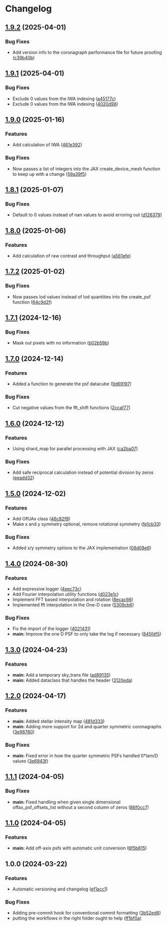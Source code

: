 # Changelog

## [1.9.2](https://github.com/CoreySpohn/yippy/compare/v1.9.1...v1.9.2) (2025-04-01)


### Bug Fixes

* Add version info to the coronagraph performance file for future proofing ([c39b40b](https://github.com/CoreySpohn/yippy/commit/c39b40bbebdded4c165f1f879b85c014518ca14c))

## [1.9.1](https://github.com/CoreySpohn/yippy/compare/v1.9.0...v1.9.1) (2025-04-01)


### Bug Fixes

* Exclude 0 values from the IWA indexing ([a45177c](https://github.com/CoreySpohn/yippy/commit/a45177c201307fdb5d90491785dd04c7bd14eda8))
* Exclude 0 values from the IWA indexing ([4020d98](https://github.com/CoreySpohn/yippy/commit/4020d98e95b4756b1251e2ea016f16f87d3f8860))

## [1.9.0](https://github.com/CoreySpohn/yippy/compare/v1.8.1...v1.9.0) (2025-01-16)


### Features

* Add calculation of IWA ([461e392](https://github.com/CoreySpohn/yippy/commit/461e3925540f886a1f414bdf16a446a63160b449))


### Bug Fixes

* Now passes a list of integers into the JAX create_device_mesh function to keep up with a change ([59a39f5](https://github.com/CoreySpohn/yippy/commit/59a39f5fd7737f4012711d383877644a2c8b9cf7))

## [1.8.1](https://github.com/CoreySpohn/yippy/compare/v1.8.0...v1.8.1) (2025-01-07)


### Bug Fixes

* Default to 0 values instead of nan values to avoid erroring out ([d126379](https://github.com/CoreySpohn/yippy/commit/d126379fc34bd291d81de5f7f87c7b5465338d11))

## [1.8.0](https://github.com/CoreySpohn/yippy/compare/v1.7.2...v1.8.0) (2025-01-06)


### Features

* Add calculation of raw contrast and throughput ([a561efe](https://github.com/CoreySpohn/yippy/commit/a561efef0591aa975aeafcfa355f474f81e116c1))

## [1.7.2](https://github.com/CoreySpohn/yippy/compare/v1.7.1...v1.7.2) (2025-01-02)


### Bug Fixes

* Now passes lod values instead of lod quantities into the create_psf function ([64c9d2f](https://github.com/CoreySpohn/yippy/commit/64c9d2fbcfb335dbea7b88fc65fd28935748398c))

## [1.7.1](https://github.com/CoreySpohn/yippy/compare/v1.7.0...v1.7.1) (2024-12-16)


### Bug Fixes

* Mask out pixels with no information ([b02b59b](https://github.com/CoreySpohn/yippy/commit/b02b59b86006b8aaac0cd3455ddc290b287d5de1))

## [1.7.0](https://github.com/CoreySpohn/yippy/compare/v1.6.0...v1.7.0) (2024-12-14)


### Features

* Added a function to generate the psf datacube ([9d69197](https://github.com/CoreySpohn/yippy/commit/9d69197a1524df1514848494c95fd1673e7fb890))


### Bug Fixes

* Cut negative values from the fft_shift functions ([2ccaf77](https://github.com/CoreySpohn/yippy/commit/2ccaf775a81f68d77040c386b0af13f3fbdd7ac0))

## [1.6.0](https://github.com/CoreySpohn/yippy/compare/v1.5.0...v1.6.0) (2024-12-12)


### Features

* Using shard_map for parallel processing with JAX ([ca2ba07](https://github.com/CoreySpohn/yippy/commit/ca2ba07b47431ded18b391ab2a1b13f1aa85f515))


### Bug Fixes

* Add safe reciprocal calculation instead of potential division by zeros ([eeadd32](https://github.com/CoreySpohn/yippy/commit/eeadd322367d2e65ed561ce5f396f86f0a27af6a))

## [1.5.0](https://github.com/CoreySpohn/yippy/compare/v1.4.0...v1.5.0) (2024-12-02)


### Features

* Add OffJAx class ([46c82f9](https://github.com/CoreySpohn/yippy/commit/46c82f92e0957924dc3e8be70dba199d3917b8ea))
* Make x and y symmetry optional, remove rotational symmetry ([fe1cb33](https://github.com/CoreySpohn/yippy/commit/fe1cb3346feff5aedd43a649bfde273672b150c7))


### Bug Fixes

* Added x/y symmetry options to the JAX implementation ([08d08e6](https://github.com/CoreySpohn/yippy/commit/08d08e62e70d1533c3b0644560a5ae7569cd570f))

## [1.4.0](https://github.com/CoreySpohn/yippy/compare/v1.3.0...v1.4.0) (2024-08-30)


### Features

* Add expressive logger ([4eec73c](https://github.com/CoreySpohn/yippy/commit/4eec73c74168b1afd8246919ca05d43cf9e6bb7f))
* Add Fourier interpolation utility functions ([d023e1c](https://github.com/CoreySpohn/yippy/commit/d023e1c650d674829c4117738b05f6816ff2762f))
* Implement FFT based interpolation and rotation ([8ecac66](https://github.com/CoreySpohn/yippy/commit/8ecac660316e9f003f27d997874fc0ebcd5202e9))
* Implemented fft interpolation in the One-D case ([5309cb6](https://github.com/CoreySpohn/yippy/commit/5309cb64ef29819831aad53723b344a3132c3ebc))


### Bug Fixes

* Fix the import of the logger ([4021431](https://github.com/CoreySpohn/yippy/commit/4021431b9a131fd703b3fc154c40f394c145dbf7))
* **main:** Improve the one D PSF to only take the log if necessary ([845fdf5](https://github.com/CoreySpohn/yippy/commit/845fdf53d759894ae17b40e1fff1b689acbb49a8))

## [1.3.0](https://github.com/CoreySpohn/yippy/compare/v1.2.0...v1.3.0) (2024-04-23)


### Features

* **main:** Add a temporary sky_trans file ([ad89135](https://github.com/CoreySpohn/yippy/commit/ad89135fc2687b60af018e7a9fde503513ee1854))
* **main:** Added dataclass that handles the header ([3120eda](https://github.com/CoreySpohn/yippy/commit/3120eda53bb75dc96ead74ae3e37c5cd206785ac))

## [1.2.0](https://github.com/CoreySpohn/yippy/compare/v1.1.1...v1.2.0) (2024-04-17)


### Features

* **main:** Added stellar intensity map ([481d333](https://github.com/CoreySpohn/yippy/commit/481d333b89280a906bf8be3642f0eb7bf1fa946e))
* **main:** Adding more support for 2d and quarter symmetric coronagraphs ([3e98780](https://github.com/CoreySpohn/yippy/commit/3e9878034b37535780ee0004f69ad4409b961445))


### Bug Fixes

* **main:** Fixed error in how the quarter symmetric PSFs handled 0*lam/D values ([3e6943f](https://github.com/CoreySpohn/yippy/commit/3e6943f6bfaf89c8b8ba353921bc5a245696e194))

## [1.1.1](https://github.com/CoreySpohn/yippy/compare/v1.1.0...v1.1.1) (2024-04-05)


### Bug Fixes

* **main:** Fixed handling when given single dimensional offax_psf_offsets_list without a second column of zeros ([86f0cc7](https://github.com/CoreySpohn/yippy/commit/86f0cc795d6471b8abaddc3e80278d97aaf93706))

## [1.1.0](https://github.com/CoreySpohn/yippy/compare/v1.0.0...v1.1.0) (2024-04-05)


### Features

* **main:** Add off-axis psfs with automatic unit conversion ([6f5b815](https://github.com/CoreySpohn/yippy/commit/6f5b815093e6fe7898cd625451ad31ab1acee221))

## 1.0.0 (2024-03-22)


### Features

* Automatic versioning and changelog ([ef1acc1](https://github.com/CoreySpohn/yippy/commit/ef1acc1381058fdb32f6b32bb3d695a2035ad048))


### Bug Fixes

* Adding pre-commit hook for conventional commit formatting ([3b52ed6](https://github.com/CoreySpohn/yippy/commit/3b52ed6e3233b7acaa51f5ee8cd2a2b3f317912f))
* putting the workflows in the right folder ought to help ([ff1bf0a](https://github.com/CoreySpohn/yippy/commit/ff1bf0a12850691de801c9a3ba4202f3e8f4f7f1))
